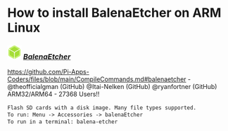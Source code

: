 # How to install BalenaEtcher on ARM Linux

### <img src="/img/app-icons/BalenaEtcher/icon-64.png" height=32> ***[BalenaEtcher](https://github.com/Botspot/pi-apps/tree/master/apps/BalenaEtcher)***
https://github.com/Pi-Apps-Coders/files/blob/main/CompileCommands.md#balenaetcher - @theofficialgman (GitHub)
@Itai-Nelken (GitHub)
@ryanfortner (GitHub)<br />
ARM32/ARM64 - 27368 Users!!
```
Flash SD cards with a disk image. Many file types supported.
To run: Menu -> Accessories -> balenaEtcher
To run in a terminal: balena-etcher
```
